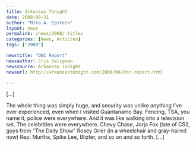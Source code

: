 ```yaml
---
title: Arkansas Tonight
date: 2008-08-31
author: "Mika A. Epstein"
layout: news
permalink: /news/2008/:title/
categories: [News, Articles]
tags: ["2008"]

newstitle: "DNC Report"
newsauthor: Cris Seligman  
newssource: Arkansas Tonight 
newsurl: http://arkansastonight.com/2008/08/dnc-report.html

---
```


[...]

The whole thing was simply huge, and security was unlike anything I've ever experienced, even when I visited Guantanamo Bay. Fencing, TSA, you name it, police were everywhere. And it was like walking into a television set. The celebrities were everywhere. Chevy Chase, Jorja Fox (late of CSI), guys from "The Daily Show" Rosey Grier (in a wheelchair and gray-haired now) Rep. Murtha, Spike Lee, Blizter, and so on and so forth. [...]  
